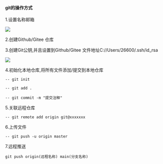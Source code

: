 #### git的操作方式

1.设置名称邮箱

![](https://cdn.nlark.com/yuque/0/2023/png/26515759/1678593942429-ca42da72-d06c-4d0e-938e-99a081b7f31a.png)

2.创建Github/Gitee 仓库

3.创建Git公钥,并且设置到Github/Gitee 文件地址C://Users/26600/.ssh/id_rsa

![](https://cdn.nlark.com/yuque/0/2023/png/26515759/1678594012725-476ed326-3fcf-4e83-9f03-652e888cfb24.png)

4.初始化本地仓库,将所有文件添加/提交到本地仓库
```
-- git init
```
```
-- git add .
```
```
-- git commit -m "提交注释"
```

5.关联远程仓库
```
-- git remote add origin git@xxxxxxx
```

6.上传文件
```
-- git push -u origin master
```

7.远程推送
```
git push origin(远程名称) main(分支名称) 
```